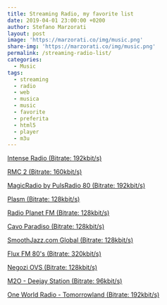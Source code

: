 ```yaml
---
title: Streaming Radio, my favorite list
date: 2019-04-01 23:00:00 +0200
author: Stefano Marzorati
layout: post
image: 'https://marzorati.co/img/music.png'
share-img: 'https://marzorati.co/img/music.png'
permalink: /streaming-radio-list/
categories:
  - Music
tags:
  - streaming
  - radio
  - web
  - musica
  - music
  - favorite
  - preferita
  - html5
  - player
  - m3u
---
```

<a href="http://stream.intenseradio.net:8000/live" target="_blank">Intense Radio (Bitrate: 192kbit/s)</a>   
   
<a href="http://icecast.unitedradio.it/MC2.mp3" target="_blank">RMC 2 (Bitrate: 160kbit/s)</a>   
   
<a href="http://87.98.129.202/magicradioHD.mp3" target="_blank">MagicRadio by PulsRadio 80 (Bitrate: 192kbit/s)</a>   
   
<a href="http://streaming.radionomy.com/WJFM-FM929" target="_blank">Plasm (Bitrate: 128kbit/s)</a>   
   
<a href="http://91.121.104.139:8100/;/;7513909505342709stream.nsv" target="_blank">Radio Planet FM (Bitrate: 128kbit/s)</a>   
   
<a href="http://s5.onweb.gr:8488/;" target="_blank">Cavo Paradiso (Bitrate: 128kbit/s)</a>   
   
<a href="http://sj128.hnux.com/live?type=http&nocache=272543" target="_blank">SmoothJazz.com Global (Bitrate: 128kbit/s)</a>   

<a href="http://fluxfm.hoerradar.de/flux-80er-mp3-mq?sABC=5pn304o8%230%237r0op38pr913007379oq5nn513r6r944%23enqvbqr&amsparams=playerid:radiode;skey:1554187448" target="_blank">Flux FM 80's (Bitrate: 320kbit/s)</a>   

<a href="http://178.32.136.9/proxy/cjaccari?mp=/" target="_blank">Negozi OVS (Bitrate: 128kbit/s)</a>   

<a href="https://radiom2o-lh.akamaihd.net/i/RadioM2o_Live_1@42518/index_96_a-b.m3u8" target="_blank">M2O - Deejay Station (Bitrate: 96kbit/s)</a>   

<a href="https://streamingp.shoutcast.com/TomorrowlandOneWorldRadio" target="_blank">One World Radio - Tomorrowland (Bitrate: 192kbit/s)</a>
